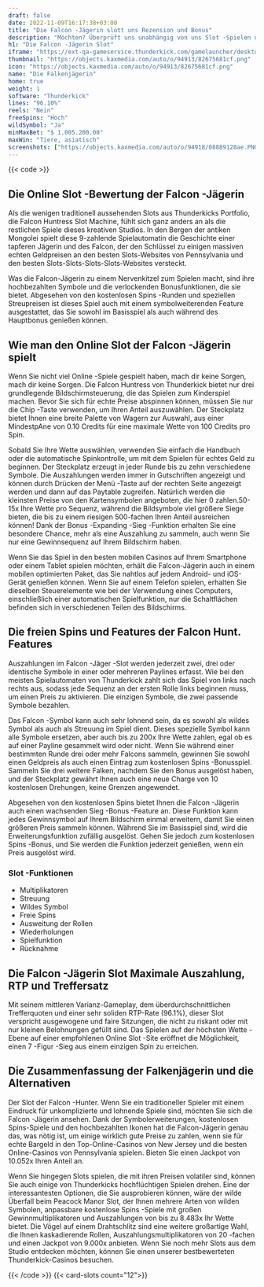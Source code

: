 ```yaml
---
draft: false
date: 2022-11-09T16:17:38+03:00
title: "Die Falcon -Jägerin slott uns Rezension und Bonus"
description: "Möchten? Überprüft uns unabhängig von uns Slot -Spielen und bietet hier kostenloses Spiel!"
h1: "Die Falcon -Jägerin Slot"
iframe: "https://ext-qa-gameservice.thunderkick.com/gamelauncher/desktopLauncher/external-lobby?gameId=tk-s1-g15&container=container&operatorId=2"
thumbnail: "https://objects.kaxmedia.com/auto/o/94913/82675681cf.png"
icon: "https://objects.kaxmedia.com/auto/o/94913/82675681cf.png"
name: "Die Falkenjägerin"
home: true
weight: 1
software: "Thunderkick"
lines: "96.10%"
reels: "Nein"
freeSpins: "Hoch"
wildSymbol: "Ja"
minMaxBet: "$ 1.005.200.00"
maxWin: "Tiere, asiatisch"
screenshots: ["https://objects.kaxmedia.com/auto/o/94918/08889128ae.PNG"]
---
```


{{< code >}}<h2>Die Online Slot -Bewertung der Falcon -Jägerin</h2><p>Als die wenigen traditionell aussehenden Slots aus Thunderkicks Portfolio, die Falcon Huntress Slot Machine, fühlt sich ganz anders an als die restlichen Spiele dieses kreativen Studios. In den Bergen der antiken Mongolei spielt diese 9-zahlende Spielautomatin die Geschichte einer tapferen Jägerin und des Falcon, der den Schlüssel zu einigen massiven echten Geldpreisen an den besten Slots-Websites von Pennsylvania und den besten Slots-Slots-Slots-Slots-Websites versteckt.</p><p>Was die Falcon-Jägerin zu einem Nervenkitzel zum Spielen macht, sind ihre hochbezahlten Symbole und die verlockenden Bonusfunktionen, die sie bietet. Abgesehen von den kostenlosen Spins -Runden und speziellen Streupreisen ist dieses Spiel auch mit einem symbolweiterenden Feature ausgestattet, das Sie sowohl im Basisspiel als auch während des Hauptbonus genießen können.</p><h2>Wie man den Online Slot der Falcon -Jägerin spielt</h2><p>Wenn Sie nicht viel Online -Spiele gespielt haben, mach dir keine Sorgen, mach dir keine Sorgen. Die Falcon Huntress von Thunderkick bietet nur drei grundlegende Bildschirmsteuerung, die das Spielen zum Kinderspiel machen. Bevor Sie sich für echte Preise abspinnen können, müssen Sie nur die Chip -Taste verwenden, um Ihren Anteil auszuwählen. Der Steckplatz bietet Ihnen eine breite Palette von Wagern zur Auswahl, aus einer MindestpAne von 0.10 Credits für eine maximale Wette von 100 Credits pro Spin.</p><p>Sobald Sie Ihre Wette auswählen, verwenden Sie einfach die Handbuch oder die automatische Spinkontrolle, um mit dem Spielen für echtes Geld zu beginnen.  Der Steckplatz erzeugt in jeder Runde bis zu zehn verschiedene Symbole. Die Auszahlungen werden immer in Gutschriften angezeigt und können durch Drücken der Menü -Taste auf der rechten Seite angezeigt werden und dann auf das Paytable zugreifen. Natürlich werden die kleinsten Preise von den Kartensymbolen angeboten, die hier 0 zahlen.50-15x Ihre Wette pro Sequenz, während die Bildsymbole viel größere Siege bieten, die bis zu einem riesigen 500-fachen Ihren Anteil ausreichen können! Dank der Bonus -Expanding -Sieg -Funktion erhalten Sie eine besondere Chance, mehr als eine Auszahlung zu sammeln, auch wenn Sie nur eine Gewinnsequenz auf Ihrem Bildschirm haben.</p><p>Wenn Sie das Spiel in den besten mobilen Casinos auf Ihrem Smartphone oder einem Tablet spielen möchten, erhält die Falcon-Jägerin auch in einem mobilen optimierten Paket, das Sie nahtlos auf jedem Android- und iOS-Gerät genießen können. Wenn Sie auf einem Telefon spielen, erhalten Sie dieselben Steuerelemente wie bei der Verwendung eines Computers, einschließlich einer automatischen Spielfunktion, nur die Schaltflächen befinden sich in verschiedenen Teilen des Bildschirms.</p><h2>Die freien Spins und Features der Falcon Hunt. Features</h2><p>Auszahlungen im Falcon -Jäger -Slot werden jederzeit zwei, drei oder identische Symbole in einer oder mehreren Paylines erfasst. Wie bei den meisten Spielautomaten von Thunderkick zahlt sich das Spiel von links nach rechts aus, sodass jede Sequenz an der ersten Rolle links beginnen muss, um einen Preis zu aktivieren. Die einzigen Symbole, die zwei passende Symbole bezahlen.</p><p>Das Falcon -Symbol kann auch sehr lohnend sein, da es sowohl als wildes Symbol als auch als Streuung im Spiel dient. Dieses spezielle Symbol kann alle Symbole ersetzen, aber auch bis zu 200x Ihre Wette zahlen, egal ob es auf einer Payline gesammelt wird oder nicht. Wenn Sie während einer bestimmten Runde drei oder mehr Falcons sammeln, gewinnen Sie sowohl einen Geldpreis als auch einen Eintrag zum kostenlosen Spins -Bonusspiel. Sammeln Sie drei weitere Falken, nachdem Sie den Bonus ausgelöst haben, und der Steckplatz gewährt Ihnen auch eine neue Charge von 10 kostenlosen Drehungen, keine Grenzen angewendet.</p><p>Abgesehen von den kostenlosen Spins bietet Ihnen die Falcon -Jägerin auch einen wachsenden Sieg -Bonus -Feature an. Diese Funktion kann jedes Gewinnsymbol auf Ihrem Bildschirm einmal erweitern, damit Sie einen größeren Preis sammeln können. Während Sie im Basisspiel sind, wird die Erweiterungsfunktion zufällig ausgelöst. Gehen Sie jedoch zum kostenlosen Spins -Bonus, und Sie werden die Funktion jederzeit genießen, wenn ein Preis ausgelöst wird.</p><h3>
Slot -Funktionen</h3><ul>
<li></span>
Multiplikatoren</li>
<li></span>
Streuung</li>
<li></span>
Wildes Symbol</li>
<li></span>
Freie Spins</li>
<li></span>
Ausweitung der Rollen</li>
<li></span>
Wiederholungen</li>
<li></span>
Spielfunktion</li>
<li></span>
Rücknahme</li></ul><h2>Die Falcon -Jägerin Slot Maximale Auszahlung, RTP und Treffersatz</h2><p>Mit seinem mittleren Varianz-Gameplay, dem überdurchschnittlichen Trefferquoten und einer sehr soliden RTP-Rate (96.1%), dieser Slot verspricht ausgewogene und faire Sitzungen, die nicht zu riskant oder mit nur kleinen Belohnungen gefüllt sind. Das Spielen auf der höchsten Wette -Ebene auf einer empfohlenen Online Slot -Site eröffnet die Möglichkeit, einen 7 -Figur -Sieg aus einem einzigen Spin zu erreichen.</p><h2>Die Zusammenfassung der Falkenjägerin und die Alternativen</h2><p>Der Slot der Falcon -Hunter. Wenn Sie ein traditioneller Spieler mit einem Eindruck für unkomplizierte und lohnende Spiele sind, möchten Sie sich die Falcon -Jägerin ansehen. Dank der Symbolerweiterungen, kostenlosen Spins-Spiele und den hochbezahlten Ikonen hat die Falcon-Jägerin genau das, was nötig ist, um einige wirklich gute Preise zu zahlen, wenn sie für echte Bargeld in den Top-Online-Casinos von New Jersey und die besten Online-Casinos von Pennsylvania spielen. Bieten Sie einen Jackpot von 10.052x Ihren Anteil an.</p><p>Wenn Sie hingegen Slots spielen, die mit ihren Preisen volatiler sind, können Sie auch einige von Thunderkicks hochflüchtigen Spielen drehen. Eine der interessantesten Optionen, die Sie ausprobieren können, wäre der wilde Überfall beim Peacock Manor Slot, der Ihnen mehrere Arten von wilden Symbolen, anpassbare kostenlose Spins -Spiele mit großen Gewinnmultiplikatoren und Auszahlungen von bis zu 8.483x Ihr Wette bietet. Die Vögel auf einem Drahtschlitz sind eine weitere großartige Wahl, die Ihnen kaskadierende Rollen, Auszahlungsmultiplikatoren von 20 -fachen und einen Jackpot von 9.000x anbieten. Wenn Sie noch mehr Slots aus dem Studio entdecken möchten, können Sie einen unserer bestbewerteten Thunderkick-Casinos besuchen.</p>{{< /code >}}
{{< card-slots count="12">}}